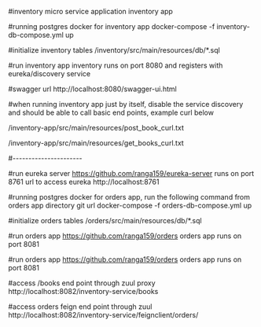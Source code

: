#inventory micro service application
inventory app

#running postgres docker for inventory app
docker-compose -f inventory-db-compose.yml up

#initialize inventory tables
/inventory/src/main/resources/db/*.sql

#run inventory app
inventory runs on port 8080 and registers with eureka/discovery service

#swagger url
http://localhost:8080/swagger-ui.html

#when running inventory app just by itself, disable the service discovery and should be able to call basic end points, example curl below

/inventory-app/src/main/resources/post_book_curl.txt

/inventory-app/src/main/resources/get_books_curl.txt


#----------------------

#run eureka server
https://github.com/ranga159/eureka-server
runs on port 8761
url to access eureka http://localhost:8761

#running postgres docker for orders app, run the following command from orders app directory
git url
docker-compose -f orders-db-compose.yml up 

#initialize orders tables
/orders/src/main/resources/db/*.sql

#run orders app
https://github.com/ranga159/orders
orders app runs on port 8081

#run orders app
https://github.com/ranga159/orders
orders app runs on port 8081

#access /books end point through zuul proxy
http://localhost:8082/inventory-service/books

#access orders feign end point through zuul
http://localhost:8082/inventory-service/feignclient/orders/

